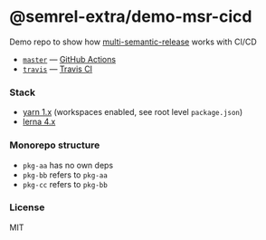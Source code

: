 # @semrel-extra/demo-msr-cicd

Demo repo to show how [multi-semantic-release](https://github.com/dhoulb/multi-semantic-release) works with CI/CD
* [`master`](https://github.com/semrel-extra/demo-msr-cicd/tree/master) — [GitHub Actions](https://github.com/features/actions)
* [`travis`](https://github.com/semrel-extra/demo-msr-cicd/tree/travis) — [Travis CI](https://www.travis-ci.com/)

### Stack
* [yarn 1.x](https://classic.yarnpkg.com/en/docs/workspaces) (workspaces enabled, see root level `package.json`)
* [lerna 4.x](https://github.com/lerna/lerna)

### Monorepo structure
* `pkg-aa` has no own deps
* `pkg-bb` refers to `pkg-aa`
* `pkg-cc` refers to `pkg-bb`

### License
MIT